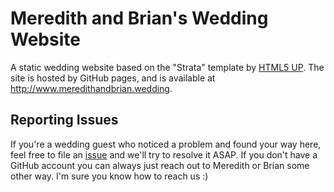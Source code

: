 Meredith and Brian's Wedding Website
====================================

A static wedding website based on the "Strata" template by [HTML5
UP](http://html5up.net). The site is hosted by GitHub pages, and is available
at http://www.meredithandbrian.wedding.

Reporting Issues
----------------
If you're a wedding guest who noticed a problem and found your way here, feel
free to file an [issue](https://github.com/theneuralbit/wedding/issues) and
we'll try to resolve it ASAP. If you don't have a GitHub account you can
always just reach out to Meredith or Brian some other way. I'm sure you know
how to reach us :)
